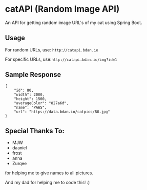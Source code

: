 # catAPI (Random Image API)

An API for getting random image URL's of my cat using Spring Boot.

## Usage

For random URLs, use: ```http://catapi.bdan.io```

For specific URLs, use:```http://catapi.bdan.io/img?id=1```

## Sample Response

```
{
	"id": 80,
	"width": 2000,
	"height": 1500,
	"averageColor": "827a6d",
	"name": "PAWS",
	"url": "https://data.bdan.io/catpics/80.jpg"
}
```

## Special Thanks To:
- MJW
- daaniel
- frost
- anna
- Zurqee

for helping me to give names to all pictures.

And my dad for helping me to code this! :)
